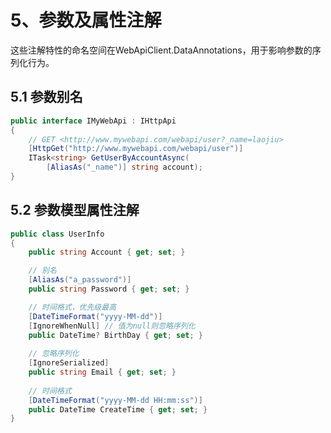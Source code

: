 ﻿# 5、参数及属性注解

这些注解特性的命名空间在WebApiClient.DataAnnotations，用于影响参数的序列化行为。

## 5.1 参数别名

```csharp
public interface IMyWebApi : IHttpApi
{
    // GET <http://www.mywebapi.com/webapi/user?_name=laojiu>
    [HttpGet("http://www.mywebapi.com/webapi/user")]
    ITask<string> GetUserByAccountAsync(
        [AliasAs("_name")] string account);
}
```

## 5.2 参数模型属性注解

```csharp
public class UserInfo
{
    public string Account { get; set; }

    // 别名
    [AliasAs("a_password")]
    public string Password { get; set; }

    // 时间格式，优先级最高
    [DateTimeFormat("yyyy-MM-dd")]
    [IgnoreWhenNull] // 值为null则忽略序列化
    public DateTime? BirthDay { get; set; }
    
    // 忽略序列化
    [IgnoreSerialized]
    public string Email { get; set; } 
    
    // 时间格式
    [DateTimeFormat("yyyy-MM-dd HH:mm:ss")]
    public DateTime CreateTime { get; set; }
}
```
